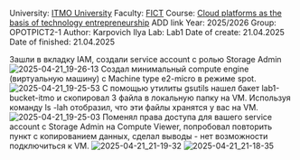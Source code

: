 University: [ITMO University](https://itmo.ru/ru/)
Faculty: [FICT](https://fict.itmo.ru)
Course: [Cloud platforms as the basis of technology entrepreneurship](https://) ADD link
Year: 2025/2026
Group: OPOTPICT2-1
Author: Karpovich Ilya
Lab: Lab1
Date of create: 21.04.2025
Date of finished: 21.04.2025

Зашли в вкладку IAM, создали service account с ролью Storage Admin
![2025-04-21_19-26-13](https://github.com/user-attachments/assets/8542902f-8aa6-43d1-bdf9-fd607fb59fed)
Создал минимальный compute engine (виртуальную машину) с Machine type e2-micro в режиме spot.
![2025-04-21_19-25-53](https://github.com/user-attachments/assets/2b481d0a-6a7f-4ecd-adb0-c7e3ca95c9d5)
С помощью утилиты gsutils нашел бакет lab1-bucket-itmo и скопировал 3 файла в локальную папку на VM. Используя команду ls -lah отобразил, что эти файлы хранятся у вас на VM.
![2025-04-21_19-25-03](https://github.com/user-attachments/assets/f514f535-b2d2-4226-b30b-2f5978237dd9)
Поменял права доступа для вашего service account с Storage Admin на Compute Viewer, попробовал повторить пункт с копированием данных, сделал выводы - нет возможности подключиться к VM.
![2025-04-21_21-19-32](https://github.com/user-attachments/assets/5940d00e-4b47-413a-ace5-45b756d1ce76)
![2025-04-21_21-18-35](https://github.com/user-attachments/assets/b35a4084-7171-48c8-8be4-3400f8170799)
